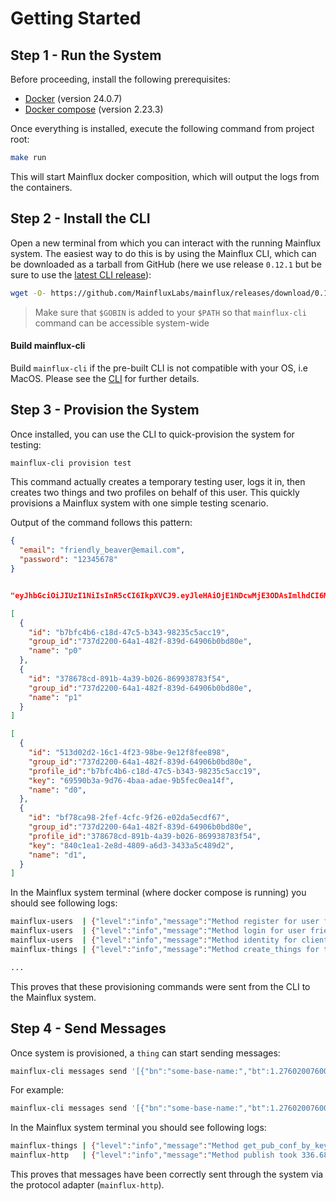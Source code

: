 # Getting Started

## Step 1 - Run the System
Before proceeding, install the following prerequisites:

- [Docker](https://docs.docker.com/install/) (version 24.0.7)
- [Docker compose](https://docs.docker.com/compose/install/) (version 2.23.3)

Once everything is installed, execute the following command from project root:

```bash
make run
```

This will start Mainflux docker composition, which will output the logs from the containers.

## Step 2 - Install the CLI
Open a new terminal from which you can interact with the running Mainflux system. The easiest way to do this is by using the Mainflux CLI,
which can be downloaded as a tarball from GitHub (here we use release `0.12.1` but be sure to use the [latest CLI release](https://github.com/MainfluxLabs/mainflux/releases)):

```bash
wget -O- https://github.com/MainfluxLabs/mainflux/releases/download/0.12.1/mainflux-cli_0.12.1_linux-amd64.tar.gz | tar xvz -C $GOBIN
```

> Make sure that `$GOBIN` is added to your `$PATH` so that `mainflux-cli` command can be accessible system-wide

#### Build mainflux-cli
Build `mainflux-cli` if the pre-built CLI is not compatible with your OS, i.e MacOS. Please see the [CLI](cli.md) for further details.

## Step 3 - Provision the System
Once installed, you can use the CLI to quick-provision the system for testing:
```bash
mainflux-cli provision test
```

This command actually creates a temporary testing user, logs it in, then creates two things and two profiles on behalf of this user.
This quickly provisions a Mainflux system with one simple testing scenario.

Output of the command follows this pattern:

```json lines
{
  "email": "friendly_beaver@email.com",
  "password": "12345678"
}


"eyJhbGciOiJIUzI1NiIsInR5cCI6IkpXVCJ9.eyJleHAiOjE1NDcwMjE3ODAsImlhdCI6MTU0Njk4NTc4MCwiaXNzIjoibWFpbmZsdXgiLCJzdWIiOiJmcmllbmRseV9iZWF2ZXJAZW1haWwuY29tIn0.Tyk31Ae680KqMrDqP895PRZg_GUytLE0IMIR_o3oO7o"

[
  {
    "id": "b7bfc4b6-c18d-47c5-b343-98235c5acc19",
    "group_id":"737d2200-64a1-482f-839d-64906b0bd80e",
    "name": "p0"
  },
  {
    "id": "378678cd-891b-4a39-b026-869938783f54",
    "group_id":"737d2200-64a1-482f-839d-64906b0bd80e",
    "name": "p1"
  }
]

[
  {
    "id": "513d02d2-16c1-4f23-98be-9e12f8fee898",
    "group_id":"737d2200-64a1-482f-839d-64906b0bd80e",
    "profile_id":"b7bfc4b6-c18d-47c5-b343-98235c5acc19",
    "key": "69590b3a-9d76-4baa-adae-9b5fec0ea14f",
    "name": "d0",
  },
  {
    "id": "bf78ca98-2fef-4cfc-9f26-e02da5ecdf67",
    "group_id":"737d2200-64a1-482f-839d-64906b0bd80e",
    "profile_id":"378678cd-891b-4a39-b026-869938783f54",
    "key": "840c1ea1-2e8d-4809-a6d3-3433a5c489d2",
    "name": "d1",
  }
]

```

In the Mainflux system terminal (where docker compose is running) you should see following logs:
```bash
mainflux-users  | {"level":"info","message":"Method register for user friendly_beaver@email.com took 97.573974ms to complete without errors.","ts":"2019-01-08T22:16:20.745989495Z"}
mainflux-users  | {"level":"info","message":"Method login for user friendly_beaver@email.com took 69.308406ms to complete without errors.","ts":"2019-01-08T22:16:20.820610461Z"}
mainflux-users  | {"level":"info","message":"Method identity for client friendly_beaver@email.com took 50.903µs to complete without errors.","ts":"2019-01-08T22:16:20.822208948Z"}
mainflux-things | {"level":"info","message":"Method create_things for things [{513d02d2-16c1-4f23-98be-9e12f8fee898 737d2200-64a1-482f-839d-64906b0bd80e b7bfc4b6-c18d-47c5-b343-98235c5acc19 d0 69590b3a-9d76-4baa-adae-9b5fec0ea14f map[]},{bf78ca98-2fef-4cfc-9f26-e02da5ecdf67 737d2200-64a1-482f-839d-64906b0bd80e 378678cd-891b-4a39-b026-869938783f54 d1 840c1ea1-2e8d-4809-a6d3-3433a5c489d2 map[]}] took 4.865299ms to complete without errors.","ts":"2019-01-08T22:16:20.826786175Z"}

...

```

This proves that these provisioning commands were sent from the CLI to the Mainflux system.

## Step 4 - Send Messages
Once system is provisioned, a `thing` can start sending messages:

```bash
mainflux-cli messages send '[{"bn":"some-base-name:","bt":1.276020076001e+09, "bu":"A","bver":5, "n":"voltage","u":"V","v":120.1}, {"n":"current","t":-5,"v":1.2}, {"n":"current","t":-4,"v":1.3}]' <thing_key>
```

For example:
```bash
mainflux-cli messages send '[{"bn":"some-base-name:","bt":1.276020076001e+09, "bu":"A","bver":5, "n":"voltage","u":"V","v":120.1}, {"n":"current","t":-5,"v":1.2}, {"n":"current","t":-4,"v":1.3}]' 69590b3a-9d76-4baa-adae-9b5fec0ea14f
```

In the Mainflux system terminal you should see following logs:

```bash
mainflux-things | {"level":"info","message":"Method get_pub_conf_by_key for thing 513d02d2-16c1-4f23-98be-9e12f8fee898 took 1.410194ms to complete without errors.","ts":"2019-01-08T22:19:30.148097648Z"}
mainflux-http   | {"level":"info","message":"Method publish took 336.685µs to complete without errors.","ts":"2019-01-08T22:19:30.148689601Z"}
```

This proves that messages have been correctly sent through the system via the protocol adapter (`mainflux-http`).
